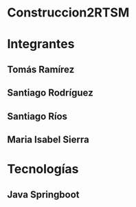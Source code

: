 # Construccion2RTSM

# Integrantes

## Tomás Ramírez
## Santiago Rodríguez
## Santiago Ríos
## Maria Isabel Sierra 

# Tecnologías
## Java Springboot
